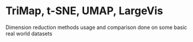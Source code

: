 # TriMap, t-SNE, UMAP, LargeVis
Dimension reduction methods usage and comparison done on some basic real world datasets
